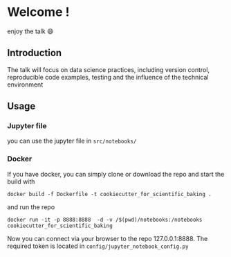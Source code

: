 # Welcome !
enjoy the talk :smile:

## Introduction

The talk will focus on data science practices, including version control, reproducible code examples, testing and the influence of the technical environment

## Usage
### Jupyter file
you can use the jupyter file in `src/notebooks/`

### Docker
If you have docker, you can simply clone or download the repo and start the build with

```
docker build -f Dockerfile -t cookiecutter_for_scientific_baking .
```
and run the repo

```
docker run -it -p 8888:8888  -d -v /$(pwd)/notebooks:/notebooks cookiecutter_for_scientific_baking
```

Now you can connect via your browser to the repo 127.0.0.1:8888.
The required token is located in `config/jupyter_notebook_config.py`

